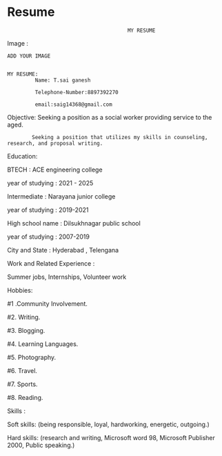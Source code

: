 # Resume
                                           MY RESUME
Image :

    ADD YOUR IMAGE


    MY RESUME:
             Name: T.sai ganesh

             Telephone-Number:8897392270

             email:saig14368@gmail.com

   Objective:
            Seeking a position as a social worker providing service to the aged.

            Seeking a position that utilizes my skills in counseling, research, and proposal writing.

Education:

BTECH : ACE engineering college

year of studying : 2021 - 2025

Intermediate : Narayana junior college

year of studying : 2019-2021

High school name : Dilsukhnagar public school

year of studying : 2007-2019

City and State : Hyderabad , Telengana


 
Work and Related Experience :

Summer jobs, Internships, Volunteer work

Hobbies:

#1 .Community Involvement.

#2. Writing.

#3. Blogging.

#4. Learning Languages.

#5. Photography.

#6. Travel.
 
#7. Sports.

#8. Reading.

Skills :

Soft skills: (being responsible, loyal, hardworking, energetic, outgoing.)

Hard skills: (research and writing, Microsoft word 98, Microsoft Publisher 2000, Public speaking.)